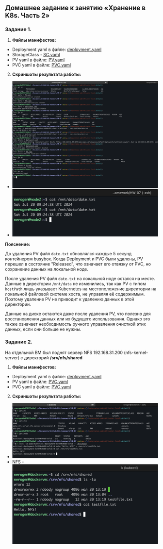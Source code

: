 ## Домашнее задание к занятию «Хранение в K8s. Часть 2»
### Задание 1. 
1. **Файлы манифестов:**
- Deployment yaml в файлe: [deployment.yaml](./task1/deployment.yaml)
- StorageClass - [SC.yaml](./SC.yaml)
- PV yaml в файлe: [PV.yaml](./task1/PV.yaml)
- PVC yaml в файлe: [PVC.yaml](./task1/PVC.yaml)

2. **Скриншоты результата работы:**
- ![screen](./task1/task1.1.png "screen")
- ![screen](./task1/task1.2.png "screen")


**Пояснение:**

До удаления PV файл `date.txt` обновлялся каждые 5 секунд контейнером busybox. Когда Deployment и PVC были удалены, PV перешел в состояние "Released", что означает его отвязку от PVC, но сохранение данных на локальной ноде.

После удаления PV файл `date.txt` на локальной ноде остался на месте. Данные в директории `/mnt/data` не изменились, так как PV с типом `hostPath` лишь указывает Kubernetes на местоположение директории на локальной файловой системе хоста, не управляя её содержимым. Поэтому удаление PV не приводит к удалению данных в этой директории.

Данные на диске остаются даже после удаления PV, что полезно для восстановления данных или их будущего использования. Однако это также означает необходимость ручного управления очисткой этих данных, если они больше не нужны.

### Задание 2.
На отдельной ВМ был поднят сервер NFS 192.168.31.200 (nfs-kernel-server) с директорий **/srv/nfs/shared**
1. **Файлы манифестов:**
- Deployment yaml в файлe: [deployment.yaml](./task2/deployment.yaml)
- PV yaml в файлe: [PVC.yaml](./task2/PV.yaml)
- PVC yaml в файлe: [PVC.yaml](./task2/PVC-nfs.yaml)

2. **Скриншоты результата работы:**
- ![screen](./task2/task2.1.png "screen")
- NFS - ![screen](./task2/task2.2.png "screen")

